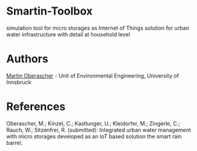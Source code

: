 # Smartin-Toolbox
simulation tool for micro storages as Internet of Things solution for urban water infrastructure with detail at household level 

# Authors
[Martin Oberascher](https://www.uibk.ac.at/umwelttechnik/) - Unit of Environmental Engineering, University of Innsbruck

# References
Oberascher, M.; Kinzel, C.; Kastlunger, U.; Kleidorfer, M.; Zingerle, C.; Rauch, W.; Sitzenfrei, R. (submitted): Integrated urban water management with micro storages developed as an IoT based solution the smart rain barrel.
